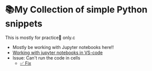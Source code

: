 # 📚My Collection of simple Python snippets

This is mostly for practice🤺 only.c
- Mostly be working with Jupyter notebooks here!!
- [Working with jupyter notebooks in VS-code](https://code.visualstudio.com/docs/datascience/jupyter-notebooks#_setting-up-your-environment)
- Issue: Can't run the code in cells
    - [✅ Fix](https://stackoverflow.com/questions/69644987/why-i-do-get-an-error-when-installing-the-psutil-package-for-python)